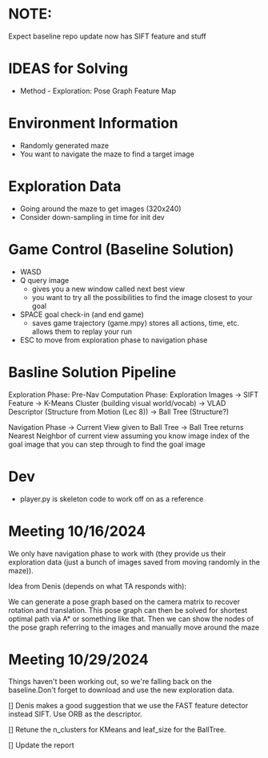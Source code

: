 # NOTE:
Expect baseline repo update
now has SIFT feature and stuff

# IDEAS for Solving
* Method - Exploration: Pose Graph Feature Map

# Environment Information
- Randomly generated maze
- You want to navigate the maze to find a target image

# Exploration Data
- Going around the maze to get images (320x240)
- Consider down-sampling in time for init dev

# Game Control (Baseline Solution)
- WASD
- Q query image
    - gives you a new window called next best view
    - you want to try all the possibilities to find the image closest to your goal
- SPACE goal check-in (and end game)
    - saves game trajectory (game.mpy) stores all actions, time, etc. allows them to replay your run
- ESC to move from exploration phase to navigation phase

# Basline Solution Pipeline
Exploration Phase: Pre-Nav Computation Phase:
Exploration Images -> SIFT Feature -> K-Means Cluster (building visual world/vocab) -> VLAD Descriptor (Structure from Motion (Lec 8)) -> Ball Tree (Structure?)

Navigation Phase
-> Current View given to Ball Tree -> Ball Tree returns Nearest Neighbor of current view
assuming you know image index of the goal image that you can step through to find the goal image

# Dev
- player.py is skeleton code to work off on as a reference

# Meeting 10/16/2024
We only have navigation phase to work with (they provide us their exploration data (just a bunch of images saved from moving randomly in the maze)).

Idea from Denis (depends on what TA responds with):

We can generate a pose graph based on the camera matrix to recover rotation and translation. This pose graph can then be solved for shortest optimal path via A* or something like that. Then we can show the nodes of the pose graph referring to the images and manually move around the maze

# Meeting 10/29/2024
Things haven't been working out, so we're falling back on the baseline.Don't forget to download and use the new exploration data.

[] Denis makes a good suggestion that we use the FAST feature detector instead SIFT. Use ORB as the descriptor.

[] Retune the n_clusters for KMeans and leaf_size for the BallTree.

[] Update the report
